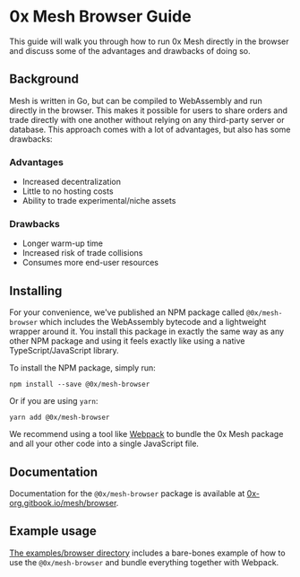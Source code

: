 # 0x Mesh Browser Guide

This guide will walk you through how to run 0x Mesh directly in the browser and
discuss some of the advantages and drawbacks of doing so.

## Background

Mesh is written in Go, but can be compiled to WebAssembly and run directly in
the browser. This makes it possible for users to share orders and trade directly
with one another without relying on any third-party server or database. This
approach comes with a lot of advantages, but also has some drawbacks:

### Advantages

- Increased decentralization
- Little to no hosting costs
- Ability to trade experimental/niche assets

### Drawbacks

- Longer warm-up time
- Increased risk of trade collisions
- Consumes more end-user resources 

## Installing

For your convenience, we've published an NPM package called `@0x/mesh-browser`
which includes the WebAssembly bytecode and a lightweight wrapper around it. You
install this package in exactly the same way as any other NPM package and using
it feels exactly like using a native TypeScript/JavaScript library.

To install the NPM package, simply run:

```
npm install --save @0x/mesh-browser
```

Or if you are using `yarn`:

```
yarn add @0x/mesh-browser
```

We recommend using a tool like [Webpack](https://webpack.js.org/) to bundle the
0x Mesh package and all your other code into a single JavaScript file.

## Documentation

Documentation for the `@0x/mesh-browser` package is available at
[0x-org.gitbook.io/mesh/browser](https://0x-org.gitbook.io/mesh/browser).

## Example usage

[The examples/browser directory](../examples/browser) includes a bare-bones
example of how to use the `@0x/mesh-browser` and bundle everything together with
Webpack.
